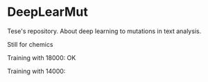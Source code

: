 # DeepLearMut
Tese's repository. About deep learning to mutations in text analysis.


Still for chemics

Training with 18000: OK

Training with 14000: 
